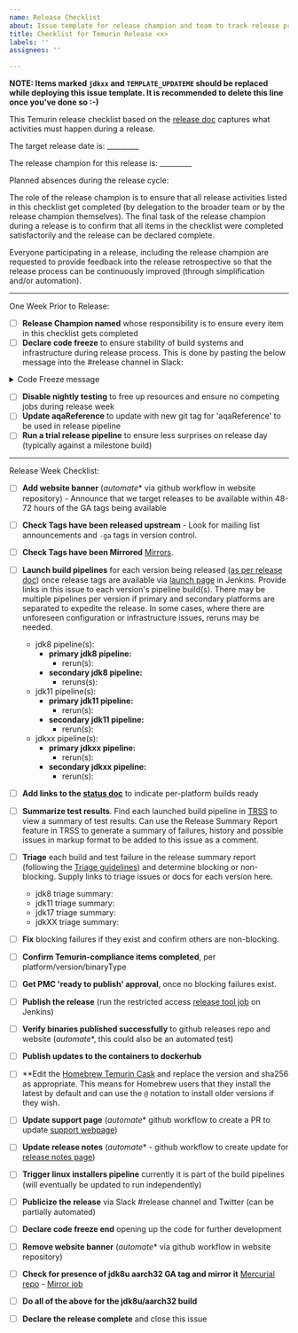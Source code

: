 ```yaml
---
name: Release Checklist
about: Issue template for release champion and team to track release progress
title: Checklist for Temurin Release <x>
labels: ''
assignees: ''

---
```


**NOTE: Items marked `jdkxx` and `TEMPLATE_UPDATEME` should be replaced while deploying this issue template. It is recommended to delete this line once you've done so :-)**

This Temurin release checklist based on the [release doc](https://github.com/adoptium/temurin-build/blob/master/RELEASING.md) captures what activities must happen during a release.  

The target release date is: _________

The release champion for this release is: _________

Planned absences during the release cycle: 

The role of the release champion is to ensure that all release activities listed in this checklist get completed (by delegation to the broader team or by the release champion themselves).  The final task of the release champion during a release is to confirm that all items in the checklist were completed satisfactorily and the release can be declared complete.

Everyone participating in a release, including the release champion are requested to provide feedback into the release retrospective so that the release process can be continuously improved (through simplification and/or automation).

-------

One Week Prior to Release:

- [ ] **Release Champion named** whose responsibility is to ensure every item in this checklist gets completed
- [ ] **Declare code freeze** to ensure stability of build systems and infrastructure during release process. This is done by pasting the below message into the #release channel in Slack:
  
<details>
<summary>Code Freeze message</summary>

With under a week to go until releases, we are entering a lockdown period for the following repositories: <a href='https://github.com/adoptium/temurin-build/pulls'>temurin-build</a>, <a href='https://github.com/adoptium/ci-jenkins-pipelines/pulls'>ci-jenkins-pipelines</a>, <a href='https://github.com/adoptium/github-release-scripts/pulls'>github-release-scripts</a>, <a href='https://github.com/adoptium/containers/pulls'>containers</a>, <a href='https://github.com/adoptium/installer/pulls'>installer</a>.
If you need to submit a pr for any of these repos during this period, you should:
  <ul>
  <li>Add a comment saying “Approval to merge during the lockdown cycle please” and post in the appropriate slack channel for awareness. This can be done before the PR is finalised</li>
  <li>Add a note into this channel saying you are requesting the approval with a link to the comment in the first bullet point</li>
  <li>The comment should have approval from at least one build committer and one PMC member to indicate that they agree it is critical that it goes in</li>
  <li>The PR can be merged after 2 hours of the post going into the build channel (to give people time to object ... This delay may be skipped in the case where the delay will result in something breaking within that time.</li>
  </ul>
</details>

- [ ] **Disable nightly testing** to free up resources and ensure no competing jobs during release week
- [ ] **Update aqaReference** to update with new git tag for 'aqaReference' to be used in release pipeline
- [ ] **Run a trial release pipeline** to ensure less surprises on release day (typically against a milestone build)

-------

Release Week Checklist:

- [ ] **Add website banner** (_automate_* via github workflow in website repository) - Announce that we target releases to be available within 48-72 hours of the GA tags being available
- [ ] **Check Tags have been released upstream** - Look for mailing list announcements and `-ga` tags in version control.
- [ ] **Check Tags have been Mirrored** [Mirrors](https://ci.adoptopenjdk.net/view/git-mirrors/job/git-mirrors/job/adoptium/).
- [ ] **Launch build pipelines** for each version being released [(as per release doc](https://github.com/adoptium/temurin-build/blob/master/RELEASING.md#steps-for-every-version)) once release tags are available via [launch page](https://ci.adoptopenjdk.net/job/build-scripts/job/openjdk8-pipeline/build) in Jenkins.  Provide links in this issue to each version's pipeline build(s). There may be multiple pipelines per version if primary and secondary platforms are separated to expedite the release.  In some cases,  where there are unforeseen configuration or infrastructure issues, reruns may be needed.
  - jdk8 pipeline(s):
    - **primary jdk8 pipeline:**
      - rerun(s):
    - **secondary jdk8 pipeline:**
      - reruns(s):
  - jdk11 pipeline(s):
    - **primary jdk11 pipeline:**
      - rerun(s):
    - **secondary jdk11 pipeline:**
      - rerun(s):
  - jdkxx pipeline(s):
    - **primary jdkxx pipeline:**
      - rerun(s):
    - **secondary jdkxx pipeline:**
      - rerun(s):
- [ ] **Add links to the [status doc](https://github.com/adoptium/adoptium/issues/TEMPLATE_UPDATEME)** to indicate per-platform builds ready
- [ ] **Summarize test results**.  Find each launched build pipeline in [TRSS](https://trss.adoptium.net/) to view a summary of test results.  Can use the Release Summary Report feature in TRSS to generate a summary of failures, history and possible issues in markup format to be added to this issue as a comment.
- [ ] **Triage** each build and test failure in the release summary report (following the [Triage guidelines](https://github.com/adoptium/aqa-tests/blob/master/doc/Triage.md)) and determine blocking or non-blocking.  Supply links to triage issues or docs for each version here.
  - jdk8 triage summary:
  - jdk11 triage summary:
  - jdk17 triage summary:
  - jdkXX triage summary:
- [ ] **Fix** blocking failures if they exist and confirm others are non-blocking.
- [ ] **Confirm Temurin-compliance items completed**, per platform/version/binaryType
- [ ] **Get PMC 'ready to publish' approval**, once no blocking failures exist.
- [ ] **Publish the release** (run the restricted access [release tool job](https://ci.adoptopenjdk.net/job/build-scripts/job/release/job/refactor_openjdk_release_tool/) on Jenkins)
- [ ] **Verify binaries published successfully** to github releases repo and website (_automate_*, this could also be an automated test)

- [ ] **Publish updates to the containers to dockerhub**
- [ ] **Edit the [Homebrew Temurin Cask](https://github.com/Homebrew/homebrew-cask/blob/master/Casks/temurin.rb) and replace the version and sha256 as appropriate.  This means for Homebrew users that they install the latest by default and can use the `@` notation to install older versions if they wish.
- [ ] **Update support page** (_automate_* github workflow to create a PR to update [support webpage](https://github.com/adoptium/website-v2/blob/main/src/asciidoc-pages/support.adoc))
- [ ] **Update release notes** (_automate_* - github workflow to create update for [release notes page](https://adoptium.net/release_notes.html))
- [ ] **Trigger linux installers pipeline** currently it is part of the build pipelines (will eventually be updated to run independently)
- [ ] **Publicize the release** via Slack #release channel and Twitter (can be partially automated)
- [ ] **Declare code freeze end** opening up the code for further development
- [ ] **Remove website banner** (_automate_* via github workflow in website repository)
- [ ] **Check for presence of jdk8u aarch32 GA tag and mirror it** [Mercurial repo](https://hg.openjdk.java.net/aarch32-port/jdk8u) - [Mirror job](https://ci.adoptopenjdk.net/view/git-mirrors/job/git-mirrors/job/adoptium/job/git-hg-aarch32-jdk8u/)
- [ ] **Do all of the above for the jdk8u/aarch32 build**
- [ ] **Declare the release complete** and close this issue

